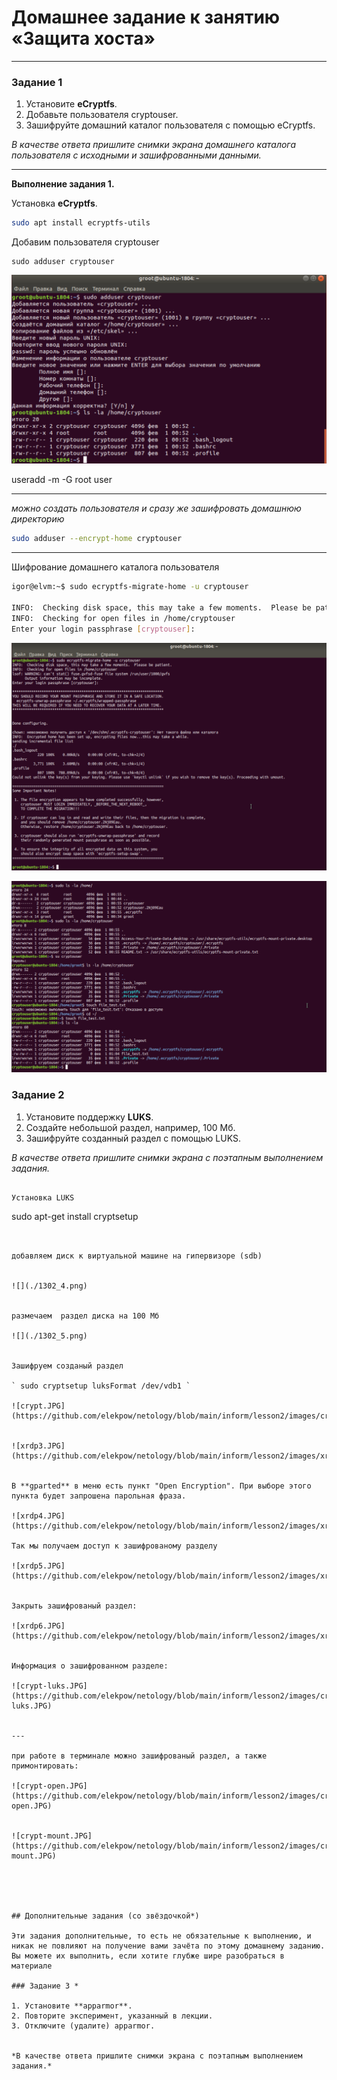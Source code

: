 # Домашнее задание к занятию  «Защита хоста»

<!--

### Инструкция по выполнению домашнего задания

1. Сделайте fork [репозитория c шаблоном решения](https://github.com/netology-code/sys-pattern-homework) к себе в Github и переименуйте его по названию или номеру занятия, например, https://github.com/имя-вашего-репозитория/gitlab-hw или https://github.com/имя-вашего-репозитория/8-03-hw).
2. Выполните клонирование этого репозитория к себе на ПК с помощью команды `git clone`.
3. Выполните домашнее задание и заполните у себя локально этот файл README.md:
   - впишите вверху название занятия и ваши фамилию и имя;
   - в каждом задании добавьте решение в требуемом виде: текст/код/скриншоты/ссылка;
   - для корректного добавления скриншотов воспользуйтесь инструкцией [«Как вставить скриншот в шаблон с решением»](https://github.com/netology-code/sys-pattern-homework/blob/main/screen-instruction.md);
   - при оформлении используйте возможности языка разметки md. Коротко об этом можно посмотреть в [инструкции по MarkDown](https://github.com/netology-code/sys-pattern-homework/blob/main/md-instruction.md).
4. После завершения работы над домашним заданием сделайте коммит (`git commit -m "comment"`) и отправьте его на Github (`git push origin`).
5. Для проверки домашнего задания преподавателем в личном кабинете прикрепите и отправьте ссылку на решение в виде md-файла в вашем Github.
6. Любые вопросы задавайте в чате учебной группы и/или в разделе «Вопросы по заданию» в личном кабинете.

Желаем успехов в выполнении домашнего задания.

-->

------

### Задание 1

1. Установите **eCryptfs**.
2. Добавьте пользователя cryptouser.
3. Зашифруйте домашний каталог пользователя с помощью eCryptfs.


*В качестве ответа  пришлите снимки экрана домашнего каталога пользователя с исходными и зашифрованными данными.*  

---

**Выполнение задания 1.**

Установка **eCryptfs**.
```bash
sudo apt install ecryptfs-utils
```

Добавим пользователя cryptouser

```
sudo adduser cryptouser
```

![user](./1302_1.png)


useradd -m -G root user


---
*можно создать пользователя и сразу же зашифровать домашнюю директорию*
 
```bash
sudo adduser --encrypt-home cryptouser
```
---

Шифрование домашнего каталога пользователя

```bash
igor@elvm:~$ sudo ecryptfs-migrate-home -u cryptouser

INFO:  Checking disk space, this may take a few moments.  Please be patient.
INFO:  Checking for open files in /home/cryptouser
Enter your login passphrase [cryptouser]:
```
![user-crypto](./1302_2.png)


![user-crypto_home](./1302_3.png)




### Задание 2

1. Установите поддержку **LUKS**.
2. Создайте небольшой раздел, например, 100 Мб.
3. Зашифруйте созданный раздел с помощью LUKS.

*В качестве ответа пришлите снимки экрана с поэтапным выполнением задания.*


```

Установка LUKS

```
sudo apt-get install cryptsetup
 
```


добавляем диск к виртуальной машине на гипервизоре (sdb)


![](./1302_4.png)


размечаем  раздел диска на 100 Мб 

![](./1302_5.png)


Зашифруем созданый раздел 

` sudo cryptsetup luksFormat /dev/vdb1 `

![crypt.JPG](https://github.com/elekpow/netology/blob/main/inform/lesson2/images/crypt.JPG)


![xrdp3.JPG](https://github.com/elekpow/netology/blob/main/inform/lesson2/images/xrdp3.JPG)


В **gparted** в меню есть пункт "Open Encryption". При выборе этого пункта будет запрошена парольная фраза. 

![xrdp4.JPG](https://github.com/elekpow/netology/blob/main/inform/lesson2/images/xrdp4.JPG)

Так мы получаем доступ к зашифрованому разделу

![xrdp5.JPG](https://github.com/elekpow/netology/blob/main/inform/lesson2/images/xrdp5.JPG)


Закрыть зашифрованый раздел:

![xrdp6.JPG](https://github.com/elekpow/netology/blob/main/inform/lesson2/images/xrdp6.JPG)


Информация о зашифрованном разделе:

![crypt-luks.JPG](https://github.com/elekpow/netology/blob/main/inform/lesson2/images/crypt-luks.JPG)


---

при работе в терминале можно зашифрованый раздел, а также примонтировать:

![crypt-open.JPG](https://github.com/elekpow/netology/blob/main/inform/lesson2/images/crypt-open.JPG)


![crypt-mount.JPG](https://github.com/elekpow/netology/blob/main/inform/lesson2/images/crypt-mount.JPG)





## Дополнительные задания (со звёздочкой*)

Эти задания дополнительные, то есть не обязательные к выполнению, и никак не повлияют на получение вами зачёта по этому домашнему заданию. Вы можете их выполнить, если хотите глубже шире разобраться в материале

### Задание 3 *

1. Установите **apparmor**.
2. Повторите эксперимент, указанный в лекции.
3. Отключите (удалите) apparmor.


*В качестве ответа пришлите снимки экрана с поэтапным выполнением задания.*



